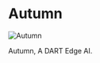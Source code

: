 # Autumn

![Autumn](https://github.com/radicaldeepscale/DARTEdgeAI/assets/59750726/7d6361fe-6a85-4a9f-9fa6-02648656eb35)

Autumn, A DART Edge AI.
